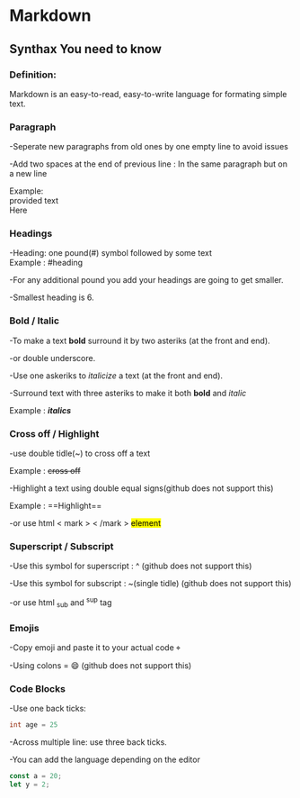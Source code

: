 # Markdown

## Synthax You need to know

### Definition:

Markdown is an easy-to-read, easy-to-write language for formating simple text.

### Paragraph

-Seperate new paragraphs from old ones by one empty line to avoid issues

-Add two spaces at the end of previous line : In the same paragraph but on a new line

Example:  
provided text  
Here

### Headings

-Heading: one pound(#) symbol followed by some text  
Example : #heading

-For any additional pound you add your headings are going to get smaller.

-Smallest heading is 6.

### Bold / Italic

-To make a text **bold** surround it by two asteriks (at the front and end).

-or double underscore.

-Use one askeriks to _italicize_ a text (at the front and end).

-Surround text with three asteriks to make it both **bold** and _italic_

Example : **_italics_**

### Cross off / Highlight

-use double tidle(~) to cross off a text

Example : ~~cross off~~

-Highlight a text using double equal signs(github does not support this)

Example : ==Highlight==

-or use html < mark > < /mark > <mark>element</mark>

### Superscript / Subscript

-Use this symbol for superscript : ^ (github does not support this)

-Use this symbol for subscript : ~(single tidle) (github does not support this)

-or use html <sub>sub</sub> and <sup>sup</sup> tag

### Emojis

-Copy emoji and paste it to your actual code ⌖

-Using colons = :smile: (github does not support this)

### Code Blocks

-Use one back ticks:

```java
int age = 25
```

-Across multiple line: use three back ticks.

-You can add the language depending on the editor

```js
const a = 20;
let y = 2;
```
